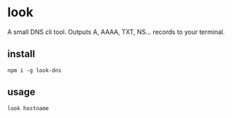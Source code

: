 # look

A small DNS cli tool. Outputs A, AAAA, TXT, NS... records to your terminal.

## install

`npm i -g look-dns`

## usage

`look hostname`

